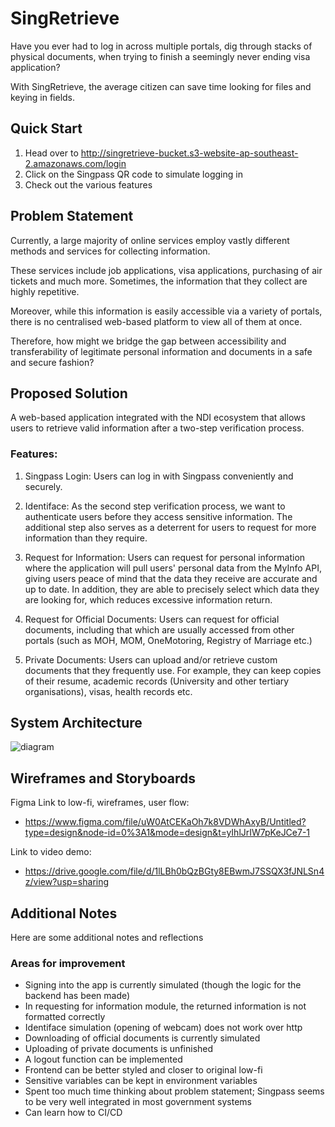 # SingRetrieve
Have you ever had to log in across multiple portals, dig through stacks of physical documents, when trying to finish a seemingly never ending visa application?

With SingRetrieve, the average citizen can save time looking for files and keying in fields. 

## Quick Start
1. Head over to http://singretrieve-bucket.s3-website-ap-southeast-2.amazonaws.com/login
2. Click on the Singpass QR code to simulate logging in
3. Check out the various features


## Problem Statement

Currently, a large majority of online services employ vastly different methods and services for collecting information. 

These services include job applications, visa applications, purchasing of air tickets and much more. Sometimes, the information that they collect are highly repetitive. 

Moreover, while this information is easily accessible via a variety of portals, there is no centralised web-based platform to view all of them at once.

Therefore, how might we bridge the gap between accessibility and transferability of legitimate personal information and documents in a safe and secure fashion?

## Proposed Solution
A web-based application integrated with the NDI ecosystem that allows users to retrieve valid information after a two-step verification process.

### Features:
1. Singpass Login: Users can log in with Singpass conveniently and securely.

2. Identiface: As the second step verification process, we want to authenticate users before they access sensitive information. The additional step also serves as a deterrent for users to request for more information than they require.

3. Request for Information: Users can request for personal information where the application will pull users' personal data from the MyInfo API, giving users peace of mind that the data they receive are accurate and up to date. In addition, they are able to precisely select which data they are looking for, which reduces excessive information return.

4. Request for Official Documents: Users can request for official documents, including that which are usually accessed from other portals (such as MOH, MOM, OneMotoring, Registry of Marriage etc.)

5. Private Documents: Users can upload and/or retrieve custom documents that they frequently use. For example, they can keep copies of their resume, academic records (University and other tertiary organisations), visas, health records etc.


## System Architecture
![diagram](https://github.com/fish-r/singRetrieve/assets/90635118/c7dc2493-495c-4118-b69e-344cf33041ae)

## Wireframes and Storyboards
Figma Link to low-fi, wireframes, user flow:
- https://www.figma.com/file/uW0AtCEKaOh7k8VDWhAxyB/Untitled?type=design&node-id=0%3A1&mode=design&t=yIhlJrIW7pKeJCe7-1

Link to video demo:
- https://drive.google.com/file/d/1lLBh0bQzBGty8EBwmJ7SSQX3fJNLSn4z/view?usp=sharing

## Additional Notes
Here are some additional notes and reflections
### Areas for improvement
- Signing into the app is currently simulated (though the logic for the backend has been made)
- In requesting for information module, the returned information is not formatted correctly
- Identiface simulation (opening of webcam) does not work over http
- Downloading of official documents is currently simulated
- Uploading of private documents is unfinished
- A logout function can be implemented
- Frontend can be better styled and closer to original low-fi
- Sensitive variables can be kept in environment variables
- Spent too much time thinking about problem statement; Singpass seems to be very well integrated in most government systems
- Can learn how to CI/CD
